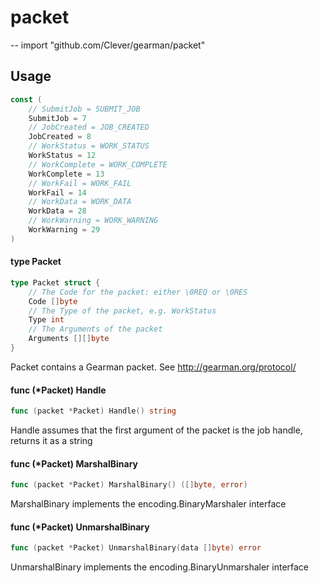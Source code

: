 # packet
--
    import "github.com/Clever/gearman/packet"


## Usage

```go
const (
	// SubmitJob = SUBMIT_JOB
	SubmitJob = 7
	// JobCreated = JOB_CREATED
	JobCreated = 8
	// WorkStatus = WORK_STATUS
	WorkStatus = 12
	// WorkComplete = WORK_COMPLETE
	WorkComplete = 13
	// WorkFail = WORK_FAIL
	WorkFail = 14
	// WorkData = WORK_DATA
	WorkData = 28
	// WorkWarning = WORK_WARNING
	WorkWarning = 29
)
```

#### type Packet

```go
type Packet struct {
	// The Code for the packet: either \0REQ or \0RES
	Code []byte
	// The Type of the packet, e.g. WorkStatus
	Type int
	// The Arguments of the packet
	Arguments [][]byte
}
```

Packet contains a Gearman packet. See http://gearman.org/protocol/

#### func (*Packet) Handle

```go
func (packet *Packet) Handle() string
```
Handle assumes that the first argument of the packet is the job handle, returns
it as a string

#### func (*Packet) MarshalBinary

```go
func (packet *Packet) MarshalBinary() ([]byte, error)
```
MarshalBinary implements the encoding.BinaryMarshaler interface

#### func (*Packet) UnmarshalBinary

```go
func (packet *Packet) UnmarshalBinary(data []byte) error
```
UnmarshalBinary implements the encoding.BinaryUnmarshaler interface
